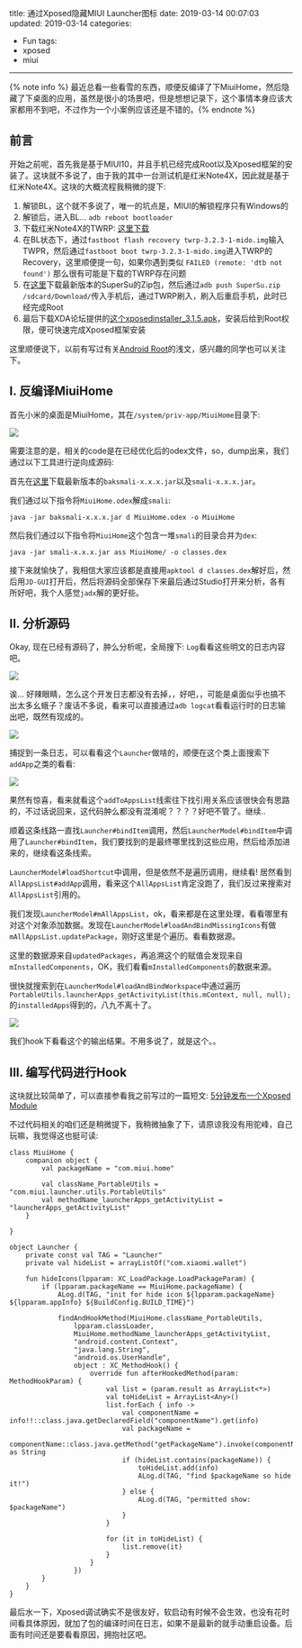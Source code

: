 title: 通过Xposed隐藏MIUI Launcher图标
date: 2019-03-14 00:07:03
updated: 2019-03-14
categories:
- Fun
tags:
- xposed
- miui

---

{% note info %} 最近总看一些看雪的东西，顺便反编译了下MiuiHome，然后隐藏了下桌面的应用，虽然是很小的场景吧，但是想想记录下，这个事情本身应该大家都用不到吧，不过作为一个小案例应该还是不错的。{% endnote %}

<!-- more -->

## 前言

开始之前呢，首先我是基于MIUI10，并且手机已经完成Root以及Xposed框架的安装了。这块就不多说了，由于我的其中一台测试机是红米Note4X，因此就是基于红米Note4X。这块的大概流程我稍微的提下:

1. 解锁BL，这个就不多说了，唯一的坑点是，MIUI的解锁程序只有Windows的
2. 解锁后，进入BL... `adb reboot bootloader`
3. 下载红米Note4X的TWRP: [这里下载](https://dl.twrp.me/mido/twrp-3.2.3-1-mido.img.html)
4. 在BL状态下，通过`fastboot flash recovery twrp-3.2.3-1-mido.img`输入TWPR，然后通过`fastboot boot twrp-3.2.3-1-mido.img`进入TWRP的Recovery，这里顺便提一句，如果你遇到类似 `FAILED (remote: 'dtb not found')` 那么很有可能是下载的TWRP存在问题
5. 在[这里](http://www.supersu.com/download)下载最新版本的SuperSu的Zip包，然后通过`adb push SuperSu.zip /sdcard/Download/`传入手机后，通过TWRP刷入，刷入后重启手机，此时已经完成Root
6. 最后下载XDA论坛提供的[这个xposedinstaller_3.1.5.apk](https://forum.xda-developers.com/showthread.php?t=3034811)，安装后给到Root权限，便可快速完成Xposed框架安装

这里顺便说下，以前有写过有关[Android Root](https://blog.dreamtobe.cn/android-root/)的浅文，感兴趣的同学也可以关注下。

## I. 反编译MiuiHome

首先小米的桌面是MiuiHome，其在`/system/priv-app/MiuiHome`目录下:

![](/img/xposed-miui-launcher-1.png)

需要注意的是，相关的code是在已经优化后的odex文件，so，dump出来，我们通过以下工具进行逆向成源码:

首先在[这里](https://bitbucket.org/JesusFreke/smali/downloads/)下载最新版本的`baksmali-x.x.x.jar`以及`smali-x.x.x.jar`。

我们通过以下指令将`MiuiHome.odex`解成`smali`:

```
java -jar baksmali-x.x.x.jar d MiuiHome.odex -o MiuiHome
```

然后我们通过以下指令将`MiuiHome`这个包含一堆`smali`的目录合并为`dex`:

```
java -jar smali-x.x.x.jar ass MiuiHome/ -o classes.dex
```

接下来就愉快了，我相信大家应该都是直接用`apktool d classes.dex`解好后，然后用`JD-GUI`打开后，然后将源码全部保存下来最后通过Studio打开来分析，各有所好吧，我个人感觉`jadx`解的更好些。

## II. 分析源码

Okay, 现在已经有源码了，肿么分析呢，全局搜下: `Log`看看这些明文的日志内容吧。

![](/img/xposed-miui-launcher-2.png)

诶... 好辣眼睛，怎么这个开发日志都没有去掉，，好吧，，可能是桌面似乎也搞不出太多幺蛾子？废话不多说，看来可以直接通过`adb logcat`看看运行时的日志输出吧，既然有现成的。

![](/img/xposed-miui-launcher-3.png)

捕捉到一条日志，可以看看这个`Launcher`做啥的，顺便在这个类上面搜索下`addApp`之类的看看:

![](/img/xposed-miui-launcher-4.png)

果然有惊喜，看来就看这个`addToAppsList`线索往下找引用关系应该很快会有思路的，不过话说回来，这代码肿么都没有混淆呢？？？？好吧不管了。继续..

顺着这条线路一直找`Launcher#bindItem`调用，然后`LauncherModel#bindItem`中调用了`Launcher#bindItem`，我们要找到的是最终哪里找到这些应用，然后给添加进来的，继续看这条线索。

`LauncherModel#loadShortcut`中调用，但是依然不是遍历调用，继续看! 居然看到 `AllAppsList#addApp`调用，看来这个`AllAppsList`肯定没跑了，我们反过来搜索对`AllAppsList`引用的。

我们发现`LauncherModel#mAllAppsList`，ok，看来都是在这里处理，看看哪里有对这个对象添加数据。发现在`LauncherModel#loadAndBindMissingIcons`有做`mAllAppsList.updatePackage`，刚好这里是个遍历。看看数据源。

这里的数据源来自`updatedPackages`，再追溯这个的赋值会发现来自`mInstalledComponents`，OK，我们看看`mInstalledComponents`的数据来源。

很快就搜索到在`LauncherModel#loadAndBindWorkspace`中通过遍历`PortableUtils.launcherApps_getActivityList(this.mContext, null, null);`的`installedApps`得到的，八九不离十了。

![](/img/xposed-miui-launcher-5.png)

我们hook下看看这个的输出结果。不用多说了，就是这个。。

## III. 编写代码进行Hook

这块就比较简单了，可以直接参看我之前写过的一篇短文: [5分钟发布一个Xposed Module](https://blog.dreamtobe.cn/xposed_module/)

不过代码相关的咱们还是稍微提下，我稍微抽象了下，请原谅我没有用驼峰，自己玩嘛，我觉得这也挺可读:

```
class MiuiHome {
    companion object {
        val packageName = "com.miui.home"

        val className_PortableUtils = "com.miui.launcher.utils.PortableUtils"
        val methodName_launcherApps_getActivityList = "launcherApps_getActivityList"
    }

}

object Launcher {
    private const val TAG = "Launcher"
    private val hideList = arrayListOf("com.xiaomi.wallet")

    fun hideIcons(lpparam: XC_LoadPackage.LoadPackageParam) {
        if (lpparam.packageName == MiuiHome.packageName) {
            ALog.d(TAG, "init for hide icon ${lpparam.packageName} ${lpparam.appInfo} ${BuildConfig.BUILD_TIME}")

            findAndHookMethod(MiuiHome.className_PortableUtils,
                lpparam.classLoader,
                MiuiHome.methodName_launcherApps_getActivityList,
                "android.content.Context",
                "java.lang.String",
                "android.os.UserHandle",
                object : XC_MethodHook() {
                    override fun afterHookedMethod(param: MethodHookParam) {
                        val list = (param.result as ArrayList<*>)
                        val toHideList = ArrayList<Any>()
                        list.forEach { info ->
                            val componentName = info!!::class.java.getDeclaredField("componentName").get(info)
                            val packageName =
                                componentName::class.java.getMethod("getPackageName").invoke(componentName) as String
                            if (hideList.contains(packageName)) {
                                toHideList.add(info)
                                ALog.d(TAG, "find $packageName so hide it!")
                            } else {
                                ALog.d(TAG, "permitted show: $packageName")
                            }
                        }

                        for (it in toHideList) {
                            list.remove(it)
                        }
                    }
                })
        }
    }
}
```

最后水一下，Xposed调试确实不是很友好，软启动有时候不会生效，也没有花时间看具体原因，就加了包的编译时间在日志，如果不是最新的就手动重启设备。后面有时间还是要看看原因，拥抱社区吧。
